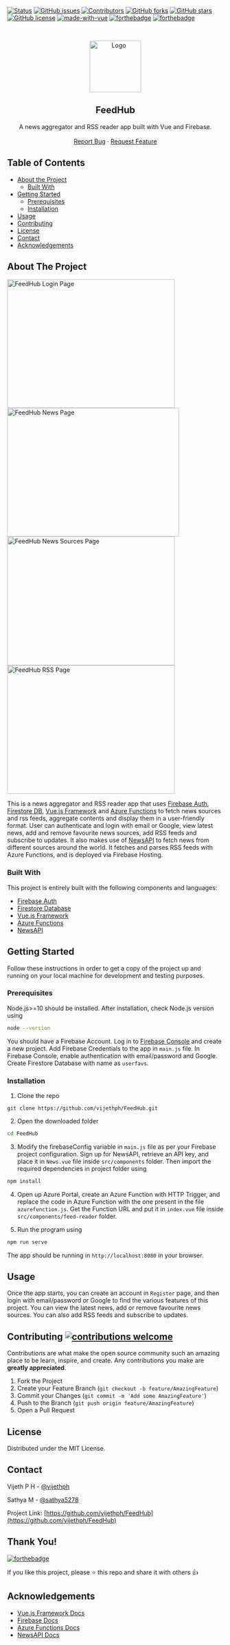 [![Status](https://img.shields.io/badge/status-active-success.svg?style=flat-square&logo=vue.js)]()
[![GitHub issues](https://img.shields.io/github/issues/vijethph/FeedHub?style=flat-square)](https://github.com/vijethph/FeedHub/issues)
[![Contributors](https://img.shields.io/github/contributors/vijethph/FeedHub?style=flat-square)](https://github.com/vijethph/FeedHub/graphs/contributors)
[![GitHub forks](https://img.shields.io/github/forks/vijethph/FeedHub?color=blue&style=flat-square)](https://github.com/vijethph/FeedHub/network)
[![GitHub stars](https://img.shields.io/github/stars/vijethph/FeedHub?color=yellow&style=flat-square)](https://github.com/vijethph/FeedHub/stargazers)
[![GitHub license](https://img.shields.io/github/license/vijethph/FeedHub?style=flat-square)](https://github.com/vijethph/FeedHub/blob/master/LICENSE)
[![made-with-vue](https://img.shields.io/badge/made%20with-vue-fca311.svg?style=for-the-badge&labelColor=14213d&logo=vue.js)](https://reactjs.org)
[![forthebadge](https://forthebadge.com/images/badges/built-by-developers.svg)](https://forthebadge.com)
[![forthebadge](https://forthebadge.com/images/badges/powered-by-coffee.svg)](https://forthebadge.com)

<br />
<p align="center">
  <a href="https://github.com/vijethph/FeedHub">
    <img src="src/assets/logo.png" alt="Logo" width="120" height="120">
  </a>

  <h2 align="center">FeedHub</h2>

  <p align="center">
    A news aggregator and RSS reader app built with Vue and Firebase.
    <br />
    <br />
    <a href="https://github.com/vijethph/FeedHub/issues">Report Bug</a>
    ·
    <a href="https://github.com/vijethph/FeedHub/issues">Request Feature</a>
  </p>
</p>

<!-- TABLE OF CONTENTS -->

## Table of Contents

- [About the Project](#about-the-project)
  - [Built With](#built-with)
- [Getting Started](#getting-started)
  - [Prerequisites](#prerequisites)
  - [Installation](#installation)
- [Usage](#usage)
- [Contributing](#contributing)
- [License](#license)
- [Contact](#contact)
- [Acknowledgements](#acknowledgements)

<!-- ABOUT THE PROJECT -->

## About The Project

<img src="src/assets/FeedHubLogin.png" width="390" height="300" alt="FeedHub Login Page"> <img src="src/assets/FeedHubNews.png" width="400" height="300" alt="FeedHub News Page">
<img src="src/assets/FeedHubNewsSources.png" width="390" height="300" alt="FeedHub News Sources Page"> <img src="src/assets/FeedHubRSS.png" width="390" height="300" alt="FeedHub RSS Page">

This is a news aggregator and RSS reader app that uses [Firebase Auth](https://firebase.google.com), [Firestore DB](https://cloud.google.com/firestore), [Vue.js Framework](https://vuejs.org) and [Azure Functions](https://azure.microsoft.com/en-in/services/functions) to fetch news sources and rss feeds, aggregate contents and display them in a user-friendly format. User can authenticate and login with email or Google, view latest news, add and remove favourite news sources, add RSS feeds and subscribe to updates. It also makes use of [NewsAPI](https://newsapi.org) to fetch news from different sources around the world. It fetches and parses RSS feeds with Azure Functions, and is deployed via Firebase Hosting.

### Built With

This project is entirely built with the following components and languages:

- [Firebase Auth](https://firebase.google.com)
- [Firestore Database](https://cloud.google.com/firestore)
- [Vue.js Framework](https://vuejs.org)
- [Azure Functions](https://azure.microsoft.com/en-in/services/functions)
- [NewsAPI](https://newsapi.org)

<!-- GETTING STARTED -->

## Getting Started

Follow these instructions in order to get a copy of the project up and running on your local machine for development and testing purposes.

### Prerequisites

Node.js>=10 should be installed. After installation, check Node.js version using

```sh
node --version
```

You should have a Firebase Account. Log in to [Firebase Console](https://console.firebase.google.com) and create a new project. Add Firebase Credentials to the app in `main.js` file. In Firebase Console, enable authentication with email/password and Google. Create Firestore Database with name as `userfavs`.

### Installation

1. Clone the repo

```git
git clone https://github.com/vijethph/FeedHub.git
```

2. Open the downloaded folder

```sh
cd FeedHub
```

3. Modify the firebaseConfig variable in `main.js` file as per your Firebase project configuration. Sign up for NewsAPI, retrieve an API key, and place it in `News.vue` file inside `src/components` folder. Then import the required dependencies in project folder using

```sh
npm install
```

4. Open up Azure Portal, create an Azure Function with HTTP Trigger, and replace the code in Azure Function with the one present in the file `azurefunction.js`. Get the Function URL and put it in `index.vue` file inside `src/components/feed-reader` folder.

5. Run the program using

```sh
npm run serve
```

The app should be running in `http://localhost:8080` in your browser.

<!-- USAGE EXAMPLES -->

## Usage

Once the app starts, you can create an account in `Register` page, and then login with email/password or Google to find the various features of this project. You can view the latest news, add or remove favourite news sources. You can also add RSS feeds and subscribe to updates.

<!-- CONTRIBUTING -->

## Contributing [![contributions welcome](https://img.shields.io/badge/contributions-welcome-brightgreen.svg?style=flat-square)](https://github.com/vijethph/FeedHub/pulls)

Contributions are what make the open source community such an amazing place to be learn, inspire, and create. Any contributions you make are **greatly appreciated**.

1. Fork the Project
2. Create your Feature Branch (`git checkout -b feature/AmazingFeature`)
3. Commit your Changes (`git commit -m 'Add some AmazingFeature'`)
4. Push to the Branch (`git push origin feature/AmazingFeature`)
5. Open a Pull Request

<!-- LICENSE -->

## License

Distributed under the MIT License.

<!-- CONTACT -->

## Contact

Vijeth P H - [@vijethph](https://github.com/vijethph)

Sathya M - [@sathya5278](https://github.com/sathya5278)

Project Link: [https://github.com/vijethph/FeedHub](https://github.com/vijethph/FeedHub)

## Thank You!

[![forthebadge](https://forthebadge.com/images/badges/built-with-love.svg)](https://forthebadge.com)

If you like this project, please ⭐ this repo and share it with others 👍

<!-- ACKNOWLEDGEMENTS -->

## Acknowledgements

- [Vue.js Framework Docs](https://vuejs.org)
- [Firebase Docs](https://firebase.google.com/docs)
- [Azure Functions Docs](https://docs.microsoft.com/en-us/azure/azure-functions/)
- [NewsAPI Docs](https://newsapi.org/docs)
